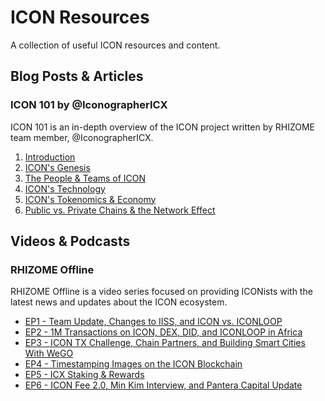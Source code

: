 # ICON Resources
A collection of useful ICON resources and content.

## Blog Posts & Articles
### ICON 101 by @IconographerICX
ICON 101 is an in-depth overview of the ICON project written by RHIZOME team member, @IconographerICX.
1. [Introduction](https://rhizomeicx.com/icon-101-introduction/)
2. [ICON's Genesis](https://rhizomeicx.com/icon-101-icons-genesis/)
3. [The People & Teams of ICON](https://rhizomeicx.com/icon-101-the-people-team/)
4. [ICON's Technology](https://rhizomeicx.com/icon-101-icons-technology/)
5. [ICON's Tokenomics & Economy](https://rhizomeicx.com/icon-101-icon-tokenomics-economy/)
6. [Public vs. Private Chains & the Network Effect](https://rhizomeicx.com/icon-101-public-vs-private-chains-the-network-effect/)

## Videos & Podcasts

### RHIZOME Offline
RHIZOME Offline is a video series focused on providing ICONists with the latest news and updates about the ICON ecosystem.
* [EP1 - Team Update, Changes to IISS, and ICON vs. ICONLOOP](https://www.youtube.com/watch?v=0QX7VuqC1xw)
* [EP2 - 1M Transactions on ICON, DEX, DID, and ICONLOOP in Africa](https://www.youtube.com/watch?v=7aRhMneKXWM)
* [EP3 - ICON TX Challenge, Chain Partners, and Building Smart Cities With WeGO](https://www.youtube.com/watch?v=h6wAAOPMcgM)
* [EP4 - Timestamping Images on the ICON Blockchain](https://www.youtube.com/watch?v=AK5r-1gwMN8)
* [EP5 - ICX Staking & Rewards](https://www.youtube.com/watch?v=brHPoABY8sI)
* [EP6 - ICON Fee 2.0, Min Kim Interview, and Pantera Capital Update](https://www.youtube.com/watch?v=luWU9_XhCDI)
